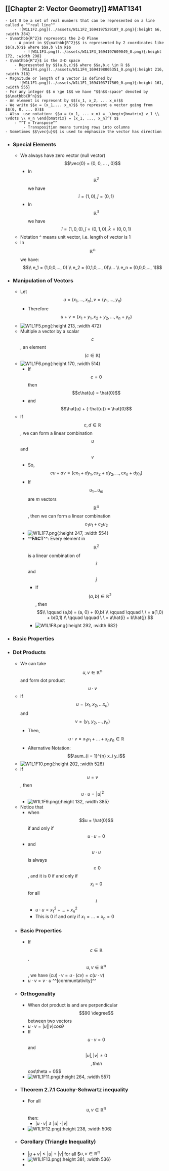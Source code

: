 ## [[Chapter 2: Vector Geometry]] #MAT1341
	- Let ℝ be a set of real numbers that can be represented on a line called a ^^real line^^
		- ![W1L1F2.png](../assets/W1L1F2_1694197529187_0.png){:height 66, :width 384}
	- $\mathbb{R^2}$ represents the 2-D Plane
		- A point in $$\mathbb{R^2}$$ is represented by 2 coordinates like $$(a,b)$$ where $$a,b \in ℝ$$
			- ![W1L1F3.png](../assets/W1L1F3_1694197609049_0.png){:height 172, :width 298}
	- $\mathbb{R^2}$ is the 3-D space
		- Represented by $$(a,b,c)$$ where $$a,b,c \in ℝ $$
		- ![W1L1F4.png](../assets/W1L1F4_1694198005351_0.png){:height 216, :width 318}
	- Magnitude or length of a vector is defined by
		- ![W1L1F1.png](../assets/W1L1F1_1694103717569_0.png){:height 161, :width 555}
	- For any integer $$ n \ge 1$$ we have "$$n$$-space" denoted by $$\mathbb{R^n}$$
	- An element is represent by $$(x_1, x_2, ... x_n)$$
	- We write $$x = (x_1,... x_n)$$ to represent a vector going from $$(0, 0, ... 0)$$
	- Also  use notation: $$u = (x_1, ... x_n) =  \begin{bmatrix} v_1 \\ \vdots \\ v_n \end{bmatrix} = [x_1, ..., x_n]^T $$
		- ^^T = Transpose^^
			- Transposition means turning rows into columns
	- Sometimes $$\vec{u}$$ is used to emphasize the vector has direction
- ### Special Elements
	- We always have zero vector (null vector) $$\vec{0} = (0, 0, ... , 0)$$
		- In $$\mathbb{R^2}$$ we have $$\hat{i} = (1,0) , \hat{j} = (0,1)$$
		- In $$\mathbb{R^3}$$ we have $$\hat{i} = (1,0,0) , \hat{j} = (0,1,0), \hat{k} = (0,0,1)$$
	- Notation ^ means unit vector, i.e. length of vector is 1
	- In $$\mathbb{R^n}$$ we have:$$\\ e_1  = (1,0,0,..., 0) \\ e_2  = (0,1,0,..., 0)\\... \\ e_n  = (0,0,0,..., 1)$$
- ### Manipulation of Vectors
	- Let $$u = (x_1, ..., x_n), v = (y_1, ..., y_n)$$
		- Therefore $$u+v = (x_1 + y_1, x_2+y_2, ..., x_n+y_n)$$
	- ![W1L1F5.png](../assets/W1L1F5_1694358633277_0.png){:height 213, :width 472}
	- Multiple a vector by a scalar $$c$$, an element $$(c \in \mathbb{R})$$
	- ![W1L1F6.png](../assets/W1L1F6_1694358681813_0.png){:height 170, :width 514}
		- If $$c = 0$$ then $$c\hat{u} = \hat{0}$$
		- and $$\hat{u} + (-\hat{u}) = \hat{0}$$
	- If $$ c, d \in \mathbb{R}$$, we can form a linear combination $$u$$ and $$v$$
		- So, $$cu + dv = (cx_1 + dy_1, cx_2 + dy_2, ..., cx_n + dy_n)$$
		- If $$u_1... u_m$$ are *m* vectors $$\mathbb{R^n}$$, then we can form a linear combination $$c_1u_1+c_2u_2$$
		- ![W1L1F7.png](../assets/W1L1F7_1694359674046_0.png){:height 247, :width 554}
		- ^^**FACT**^^: Every element in $$\mathbb{R^2}$$ is a linear combination of $$\hat{i}$$ and $$\hat{j}$$
			- If $$(a,b) \in \mathbb{R^2}$$, then $$\\ \qquad (a,b) = (a, 0) + (0,b) \\ \qquad \qquad \ \ = a(1,0) + b(0,1) \\ \qquad \qquad \ \ = a\hat{i} + b\hat{j} $$
			- ![W1L1F8.png](../assets/W1L1F8_1694359702021_0.png){:height 292, :width 682}
- ### Basic Properties
- ### Dot Products
	- We can take $$u, v \in \mathbb{R^n}$$ and form dot product $$u \cdot v$$
	- If $$ u = (x_1, x_2, ... x_n)$$ and $$v = (y_1, y_2, ..., y_n)$$
		- Then, $$u \cdot v = x_1 y_1 + ... + x_n y_n \in \mathbb{R}$$
		- Alternative Notation: $$\sum_{i = 1}^{n} x_i y_i$$
	- ![W1L1F10.png](../assets/W1L1F10_1694359724376_0.png){:height 202, :width 526}
	- If $$u = v$$, then $$u \cdot u = |u|^2$$
		- ![W1L1F9.png](../assets/W1L1F9_1694359767231_0.png){:height 132, :width 385}
	- Notice that
		- when $$u = \hat{0}$$ if and only if $$u \cdot u = 0$$
		- and $$u \cdot u$$ is always $$\ge 0$$, and it is 0 if and only if $$x_i = 0$$ for all $$i$$
			- $u \cdot u = x_1^2 + ... + x_n^2$
			- This is 0 if and only if $x_1 = ... = x_n = 0$
	- ### Basic Properties
		- If $$c \in \mathbb{R}$$ , $$u, v \in \mathbb{R^n}$$, we have $(cu) \cdot v = u \cdot (cv) = c(u \cdot v)$
		- $u \cdot v = v \cdot u$ ^^[communtativity]^^
	- ### Orthogonality
		- When dot product is and are perpendicular $$90 \degree$$ between two vectors
		- $u \cdot v = |u||v|cos\theta$
		- If $$u \cdot v = 0$$ and $$|u|, |v| \neq 0 $$$$, then $$ cos\theta = 0$$
		- ![W1L1F11.png](../assets/W1L1F11_1694359991203_0.png){:height 264, :width 557}
	- ### Theorem 2.7.1 Cauchy-Schwartz inequality
		- For all $$u, v \in \mathbb{R^n}$$ then:
			- $|u \cdot v| \le |u| \cdot |v|$
		- ![W1L1F12.png](../assets/W1L1F12_1694359962459_0.png){:height 238, :width 506}
	- ### Corollary (Triangle Inequality)
		- $|u+v| \le |u|+|v|$ for all $$u, v \in \mathbb{R^n}$
		- ![W1L1F13.png](../assets/W1L1F13_1694359928110_0.png){:height 381, :width 536}
		-